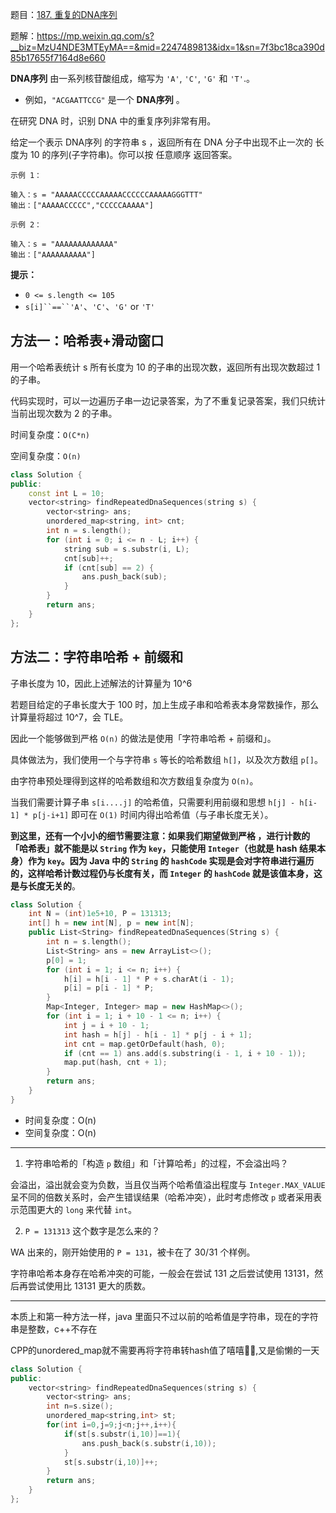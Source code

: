 题目：[187. 重复的DNA序列](https://leetcode-cn.com/problems/repeated-dna-sequences/)

题解：https://mp.weixin.qq.com/s?__biz=MzU4NDE3MTEyMA==&mid=2247489813&idx=1&sn=7f3bc18ca390d85b17655f7164d8e660

**DNA序列** 由一系列核苷酸组成，缩写为 `'A'`, `'C'`, `'G'` 和 `'T'`.。

- 例如，`"ACGAATTCCG"` 是一个 **DNA序列** 。

在研究 DNA 时，识别 DNA 中的重复序列非常有用。

给定一个表示 DNA序列 的字符串 s ，返回所有在 DNA 分子中出现不止一次的 长度为 10 的序列(子字符串)。你可以按 任意顺序 返回答案。

```
示例 1：

输入：s = "AAAAACCCCCAAAAACCCCCCAAAAAGGGTTT"
输出：["AAAAACCCCC","CCCCCAAAAA"]

示例 2：

输入：s = "AAAAAAAAAAAAA"
输出：["AAAAAAAAAA"]
```

**提示：**

- `0 <= s.length <= 105`
- `s[i]``==``'A'`、`'C'`、`'G'` or `'T'`



## 方法一：哈希表+滑动窗口

用一个哈希表统计 s 所有长度为 10 的子串的出现次数，返回所有出现次数超过 1 的子串。

代码实现时，可以一边遍历子串一边记录答案，为了不重复记录答案，我们只统计当前出现次数为 2 的子串。

时间复杂度：`O(C*n) `

空间复杂度：`O(n)`

```c++
class Solution {
public:
    const int L = 10;
    vector<string> findRepeatedDnaSequences(string s) {
        vector<string> ans;
        unordered_map<string, int> cnt;
        int n = s.length();
        for (int i = 0; i <= n - L; i++) {
            string sub = s.substr(i, L);
            cnt[sub]++;
            if (cnt[sub] == 2) {
                ans.push_back(sub);
            }
        }
        return ans;
    }
};

```

## 方法二：字符串哈希 + 前缀和

子串长度为 10，因此上述解法的计算量为 10^6

若题目给定的子串长度大于 100 时，加上生成子串和哈希表本身常数操作，那么计算量将超过 10^7，会 TLE。

因此一个能够做到严格 `O(n)` 的做法是使用「字符串哈希 + 前缀和」。

具体做法为，我们使用一个与字符串 `s` 等长的哈希数组 `h[]`，以及次方数组 `p[]`。

由字符串预处理得到这样的哈希数组和次方数组复杂度为 `O(n)`。

当我们需要计算子串 `s[i....j]` 的哈希值，只需要利用前缀和思想 `h[j] - h[i-1] * p[j-i+1]` 即可在 `O(1)` 时间内得出哈希值（与子串长度无关）。

**到这里，还有一个小小的细节需要注意：如果我们期望做到严格 ，进行计数的「哈希表」就不能是以 `String` 作为 `key`，只能使用 `Integer`（也就是 hash 结果本身）作为 `key`。因为 Java 中的 `String` 的 `hashCode` 实现是会对字符串进行遍历的，这样哈希计数过程仍与长度有关，而 `Integer` 的 `hashCode` 就是该值本身，这是与长度无关的**。

```c++
class Solution {
    int N = (int)1e5+10, P = 131313;
    int[] h = new int[N], p = new int[N];
    public List<String> findRepeatedDnaSequences(String s) {
        int n = s.length();
        List<String> ans = new ArrayList<>();
        p[0] = 1;
        for (int i = 1; i <= n; i++) {
            h[i] = h[i - 1] * P + s.charAt(i - 1);
            p[i] = p[i - 1] * P;
        }
        Map<Integer, Integer> map = new HashMap<>();
        for (int i = 1; i + 10 - 1 <= n; i++) {
            int j = i + 10 - 1;
            int hash = h[j] - h[i - 1] * p[j - i + 1];
            int cnt = map.getOrDefault(hash, 0);
            if (cnt == 1) ans.add(s.substring(i - 1, i + 10 - 1));
            map.put(hash, cnt + 1);
        }
        return ans;
    }
}
```

- 时间复杂度：O(n)
- 空间复杂度：O(n)

---

1. 字符串哈希的「构造 `p` 数组」和「计算哈希」的过程，不会溢出吗？

会溢出，溢出就会变为负数，当且仅当两个哈希值溢出程度与 `Integer.MAX_VALUE` 呈不同的倍数关系时，会产生错误结果（哈希冲突），此时考虑修改 `p` 或者采用表示范围更大的 `long` 来代替 `int`。

2.  `P = 131313` 这个数字是怎么来的？

WA 出来的，刚开始使用的 `P = 131`，被卡在了 30/31 个样例。

字符串哈希本身存在哈希冲突的可能，一般会在尝试 131 之后尝试使用 13131，然后再尝试使用比 13131 更大的质数。

---

本质上和第一种方法一样，java 里面只不过以前的哈希值是字符串，现在的字符串是整数，c++不存在

CPP的unordered_map就不需要再将字符串转hash值了嘻嘻🍭🍭,又是偷懒的一天

```c++
class Solution {
public:
    vector<string> findRepeatedDnaSequences(string s) {
        vector<string> ans;
        int n=s.size();
        unordered_map<string,int> st;
        for(int i=0,j=9;j<n;j++,i++){
            if(st[s.substr(i,10)]==1){
                ans.push_back(s.substr(i,10));
            }
            st[s.substr(i,10)]++;
        }
        return ans;
    }
};
```

